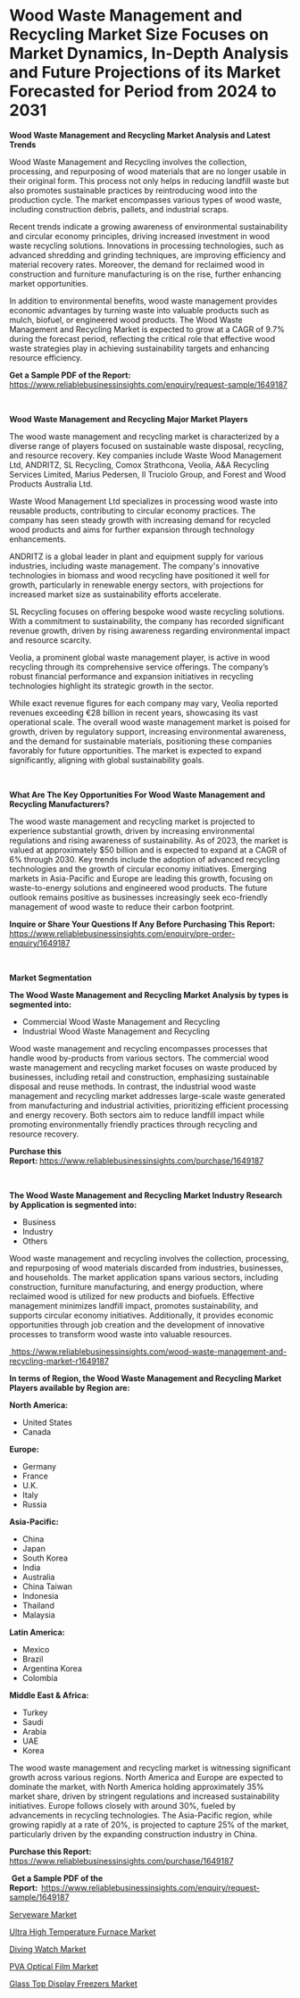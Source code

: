 <p><h1>Wood Waste Management and Recycling Market Size Focuses on Market Dynamics, In-Depth Analysis and Future Projections of its Market Forecasted for Period from 2024 to 2031</h1></p><p><strong>Wood Waste Management and Recycling Market Analysis and Latest Trends</strong></p>
<p><p>Wood Waste Management and Recycling involves the collection, processing, and repurposing of wood materials that are no longer usable in their original form. This process not only helps in reducing landfill waste but also promotes sustainable practices by reintroducing wood into the production cycle. The market encompasses various types of wood waste, including construction debris, pallets, and industrial scraps. </p><p>Recent trends indicate a growing awareness of environmental sustainability and circular economy principles, driving increased investment in wood waste recycling solutions. Innovations in processing technologies, such as advanced shredding and grinding techniques, are improving efficiency and material recovery rates. Moreover, the demand for reclaimed wood in construction and furniture manufacturing is on the rise, further enhancing market opportunities. </p><p>In addition to environmental benefits, wood waste management provides economic advantages by turning waste into valuable products such as mulch, biofuel, or engineered wood products. The Wood Waste Management and Recycling Market is expected to grow at a CAGR of 9.7% during the forecast period, reflecting the critical role that effective wood waste strategies play in achieving sustainability targets and enhancing resource efficiency.</p></p>
<p><strong>Get a Sample PDF of the Report:&nbsp;</strong> <a href="https://www.reliablebusinessinsights.com/enquiry/request-sample/1649187?utm_campaign=1358&utm_medium=2&utm_source=Github&utm_content=ia&utm_term=15102024&utm_id=wood-waste-management-and-recycling">https://www.reliablebusinessinsights.com/enquiry/request-sample/1649187</a></p>
<p>&nbsp;</p>
<p><strong>Wood Waste Management and Recycling Major Market Players</strong></p>
<p><p>The wood waste management and recycling market is characterized by a diverse range of players focused on sustainable waste disposal, recycling, and resource recovery. Key companies include Waste Wood Management Ltd, ANDRITZ, SL Recycling, Comox Strathcona, Veolia, A&A Recycling Services Limited, Marius Pedersen, Il Truciolo Group, and Forest and Wood Products Australia Ltd.</p><p>Waste Wood Management Ltd specializes in processing wood waste into reusable products, contributing to circular economy practices. The company has seen steady growth with increasing demand for recycled wood products and aims for further expansion through technology enhancements.</p><p>ANDRITZ is a global leader in plant and equipment supply for various industries, including waste management. The company's innovative technologies in biomass and wood recycling have positioned it well for growth, particularly in renewable energy sectors, with projections for increased market size as sustainability efforts accelerate.</p><p>SL Recycling focuses on offering bespoke wood waste recycling solutions. With a commitment to sustainability, the company has recorded significant revenue growth, driven by rising awareness regarding environmental impact and resource scarcity.</p><p>Veolia, a prominent global waste management player, is active in wood recycling through its comprehensive service offerings. The company’s robust financial performance and expansion initiatives in recycling technologies highlight its strategic growth in the sector.</p><p>While exact revenue figures for each company may vary, Veolia reported revenues exceeding €28 billion in recent years, showcasing its vast operational scale. The overall wood waste management market is poised for growth, driven by regulatory support, increasing environmental awareness, and the demand for sustainable materials, positioning these companies favorably for future opportunities. The market is expected to expand significantly, aligning with global sustainability goals.</p></p>
<p>&nbsp;</p>
<p><strong>What Are The Key Opportunities For Wood Waste Management and Recycling Manufacturers?</strong></p>
<p><p>The wood waste management and recycling market is projected to experience substantial growth, driven by increasing environmental regulations and rising awareness of sustainability. As of 2023, the market is valued at approximately $50 billion and is expected to expand at a CAGR of 6% through 2030. Key trends include the adoption of advanced recycling technologies and the growth of circular economy initiatives. Emerging markets in Asia-Pacific and Europe are leading this growth, focusing on waste-to-energy solutions and engineered wood products. The future outlook remains positive as businesses increasingly seek eco-friendly management of wood waste to reduce their carbon footprint.</p></p>
<p><strong>Inquire or Share Your Questions If Any Before Purchasing This Report:</strong> <a href="https://www.reliablebusinessinsights.com/enquiry/pre-order-enquiry/1649187?utm_campaign=1358&utm_medium=2&utm_source=Github&utm_content=ia&utm_term=15102024&utm_id=wood-waste-management-and-recycling">https://www.reliablebusinessinsights.com/enquiry/pre-order-enquiry/1649187</a></p>
<p>&nbsp;</p>
<p><strong>Market Segmentation</strong></p>
<p><strong>The Wood Waste Management and Recycling Market Analysis by types is segmented into:</strong></p>
<p><ul><li>Commercial Wood Waste Management and Recycling</li><li>Industrial Wood Waste Management and Recycling</li></ul></p>
<p><p>Wood waste management and recycling encompasses processes that handle wood by-products from various sectors. The commercial wood waste management and recycling market focuses on waste produced by businesses, including retail and construction, emphasizing sustainable disposal and reuse methods. In contrast, the industrial wood waste management and recycling market addresses large-scale waste generated from manufacturing and industrial activities, prioritizing efficient processing and energy recovery. Both sectors aim to reduce landfill impact while promoting environmentally friendly practices through recycling and resource recovery.</p></p>
<p><strong>Purchase this Report:&nbsp;</strong><a href="https://www.reliablebusinessinsights.com/purchase/1649187?utm_campaign=1358&utm_medium=2&utm_source=Github&utm_content=ia&utm_term=15102024&utm_id=wood-waste-management-and-recycling">https://www.reliablebusinessinsights.com/purchase/1649187</a></p>
<p>&nbsp;</p>
<p><strong>The Wood Waste Management and Recycling Market Industry Research by Application is segmented into:</strong></p>
<p><ul><li>Business</li><li>Industry</li><li>Others</li></ul></p>
<p><p>Wood waste management and recycling involves the collection, processing, and repurposing of wood materials discarded from industries, businesses, and households. The market application spans various sectors, including construction, furniture manufacturing, and energy production, where reclaimed wood is utilized for new products and biofuels. Effective management minimizes landfill impact, promotes sustainability, and supports circular economy initiatives. Additionally, it provides economic opportunities through job creation and the development of innovative processes to transform wood waste into valuable resources.</p></p>
<p><a href="https://www.reliablebusinessinsights.com/wood-waste-management-and-recycling-market-r1649187?utm_campaign=1358&utm_medium=2&utm_source=Github&utm_content=ia&utm_term=15102024&utm_id=wood-waste-management-and-recycling">&nbsp;https://www.reliablebusinessinsights.com/wood-waste-management-and-recycling-market-r1649187</a></p>
<p><strong>In terms of Region, the Wood Waste Management and Recycling Market Players available by Region are:</strong></p>
<p>
    <p> <strong> North America: </strong>
        <ul>
            <li>United States</li>
            <li>Canada</li>
        </ul>
        </p> 
    <p> <strong> Europe: </strong>
        <ul>
            <li>Germany</li>
            <li>France</li>
            <li>U.K.</li>
            <li>Italy</li>
            <li>Russia</li>
        </ul>
        </p> 
    <p> <strong> Asia-Pacific: </strong>
        <ul>
            <li>China</li>
            <li>Japan</li>
            <li>South Korea</li>
            <li>India</li>
            <li>Australia</li>
            <li>China Taiwan</li>
            <li>Indonesia</li>
            <li>Thailand</li>
            <li>Malaysia</li>
        </ul>
        </p> 
    <p> <strong> Latin America: </strong>
        <ul>
            <li>Mexico</li>
            <li>Brazil</li>
            <li>Argentina Korea</li>
            <li>Colombia</li>
        </ul>
        </p> 
    <p> <strong> Middle East & Africa: </strong>
        <ul>
            <li>Turkey</li>
            <li>Saudi</li>
            <li>Arabia</li>
            <li>UAE</li>
            <li>Korea</li>
        </ul>
    </p>
    </p>
<p><p>The wood waste management and recycling market is witnessing significant growth across various regions. North America and Europe are expected to dominate the market, with North America holding approximately 35% market share, driven by stringent regulations and increased sustainability initiatives. Europe follows closely with around 30%, fueled by advancements in recycling technologies. The Asia-Pacific region, while growing rapidly at a rate of 20%, is projected to capture 25% of the market, particularly driven by the expanding construction industry in China.</p></p>
<p><strong>Purchase this Report: </strong><a href="https://www.reliablebusinessinsights.com/purchase/1649187?utm_campaign=1358&utm_medium=2&utm_source=Github&utm_content=ia&utm_term=15102024&utm_id=wood-waste-management-and-recycling">https://www.reliablebusinessinsights.com/purchase/1649187</a></p>
<p>&nbsp;<strong>Get a Sample PDF of the Report:&nbsp;&nbsp;</strong><a href="https://www.reliablebusinessinsights.com/enquiry/request-sample/1649187?utm_campaign=1358&utm_medium=2&utm_source=Github&utm_content=ia&utm_term=15102024&utm_id=wood-waste-management-and-recycling">https://www.reliablebusinessinsights.com/enquiry/request-sample/1649187</a></p>
<p><strong></strong></p>
<p><p><a href="https://www.linkedin.com/pulse/strategic-roadmap-success-global-serveware-market-analysis-gndxc?trk=public_post_embed_feed-article-content&utm_campaign=1358&utm_medium=2&utm_source=Github&utm_content=ia&utm_term=15102024&utm_id=wood-waste-management-and-recycling">Serveware Market</a></p><p><a href="https://www.linkedin.com/pulse/disruption-innovation-ultra-high-temperature-furnace-industry-gsb7e?trk=public_post_embed_feed-article-content&utm_campaign=1358&utm_medium=2&utm_source=Github&utm_content=ia&utm_term=15102024&utm_id=wood-waste-management-and-recycling">Ultra High Temperature Furnace Market</a></p><p><a href="https://www.linkedin.com/pulse/diving-watch-market-transformation-comparative-analysis-2024-2031-7ylic?utm_campaign=1358&utm_medium=2&utm_source=Github&utm_content=ia&utm_term=15102024&utm_id=wood-waste-management-and-recycling">Diving Watch Market</a></p><p><a href="https://www.linkedin.com/pulse/pva-optical-film-market-global-insights-sales-trends-xrmle?trk=public_post_embed_feed-article-content&utm_campaign=1358&utm_medium=2&utm_source=Github&utm_content=ia&utm_term=15102024&utm_id=wood-waste-management-and-recycling">PVA Optical Film Market</a></p><p><a href="https://www.linkedin.com/pulse/glass-top-display-freezers-industry-sector-new-technologies-o0ire?trk=public_post_embed_feed-article-content&utm_campaign=1358&utm_medium=2&utm_source=Github&utm_content=ia&utm_term=15102024&utm_id=wood-waste-management-and-recycling">Glass Top Display Freezers Market</a></p></p>